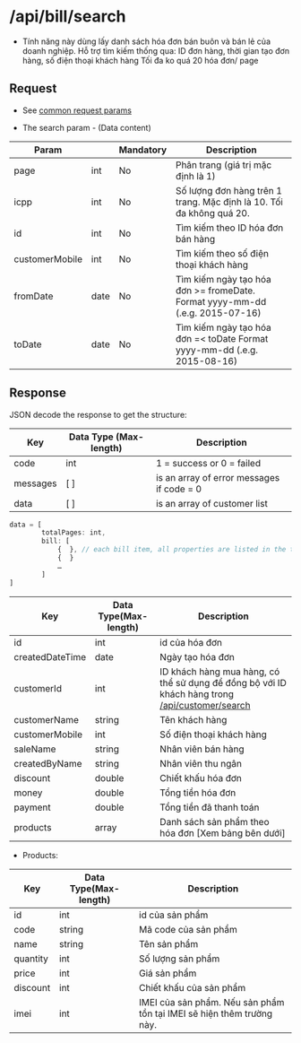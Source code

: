 # /api/bill/search 
- Tính năng này dùng lấy danh sách hóa đơn bán buôn và bán lẻ của doanh nghiệp. Hỗ trợ tìm kiếm thống qua: ID đơn hàng, thời gian tạo đơn hàng, số điện thoại khách hàng Tối đa ko quá 20 hóa đơn/ page
 
## Request 

- See [common request params](/api.md#request)

- The search param - (Data content)

Param | | Mandatory | Description
----- | -------- | ------- |----------
page |int| No | Phân trang (giá trị mặc định là 1)
icpp | int | No | Số lượng đơn hàng trên 1 trang. Mặc định là 10. Tối đa không quá 20.
id | int | No| Tìm kiếm theo ID hóa đơn bán hàng
customerMobile | int | No|Tìm kiếm theo số điện thoại khách hàng
fromDate| date |No| Tìm kiếm ngày tạo hóa đơn >= fromeDate. Format yyyy-mm-dd (.e.g. 2015-07-16)
toDate | date | No | Tìm kiếm ngày tạo hóa đơn =< toDate Format yyyy-mm-dd (.e.g. 2015-08-16)
 
## Response

JSON decode the response to get the structure:

Key | Data Type (Max-length) | Description
----- | --------- | --------
code | int |1 = success or 0 = failed
messages | [ ] |is an array of error messages if code = 0
data | [ ]| is an array of customer list

```js
data = [
        totalPages: int,
        bill: [
            {  }, // each bill item, all properties are listed in the table below
			{  }
            …
		]
]
```

Key | Data Type(Max-length) | Description
------- | ----------- | ----------
id | int | id của hóa đơn
createdDateTime | date | Ngày tạo hóa đơn
customerId |int | ID khách hàng mua hàng, có thể sử dụng để đồng bộ với ID khách hàng trong [/api/customer/search](search.html)
customerName | string | Tên khách hàng
customerMobile | int | Số điện thoại khách hàng
saleName | string | Nhân viên bán hàng
createdByName | string| Nhân viên thu ngân
discount | double | Chiết khấu hóa đơn
money | double | Tổng tiền hóa đơn
payment | double | Tổng tiền đã thanh toán
products | array | Danh sách sản phẩm theo hóa đơn [Xem bảng bên dưới]

- Products:

Key | Data Type(Max-length) | Description
---------- | ----------- | ----------
id | int | id của sản phẩm
code | string | Mã code của sản phẩm
name | string | Tên sản phẩm
quantity | int | Số lượng sản phẩm
price | int | Giá sản phẩm
discount | int | Chiết khấu của sản phẩm
imei | int | IMEI của sản phẩm. Nếu sản phẩm tồn tại IMEI sẽ hiện thêm trường này.